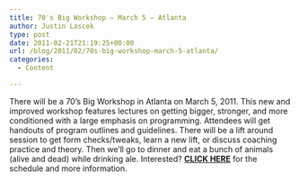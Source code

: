 ```yaml
---
title: 70′s Big Workshop – March 5 – Atlanta
author: Justin Lascek
type: post
date: 2011-02-21T21:19:25+00:00
url: /blog/2011/02/70s-big-workshop-march-5-atlanta/
categories:
  - Content

---
```

There will be a 70&#8217;s Big Workshop in Atlanta on March 5, 2011. This new and improved workshop features lectures on getting bigger, stronger, and more conditioned with a large emphasis on programming. Attendees will get handouts of program outlines and guidelines. There will be a lift around session to get form checks/tweaks, learn a new lift, or discuss coaching practice and theory. Then we&#8217;ll go to dinner and eat a bunch of animals (alive and dead) while drinking ale. Interested? **[CLICK HERE][1]** for the schedule and more information.

 [1]: /store/70s-big-workshop-3511/
